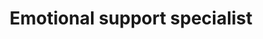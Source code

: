 ---
publish: true
name: Vicktor
title: Emotional support specialist
picture: vicktor_2025.jpg
google-scholar: 
CV:
linkedin: 
twitter:
email: 
---